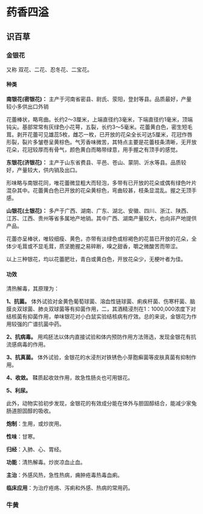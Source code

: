 # 药香四溢

## 识百草

### 金银花

又称 双花、二花、忍冬花、二宝花。 

####  **种类**

**南银花(密银花)：**  主产于河南省密县、尉氏、荥阳，登封等县。品质最好，产量较小多供出口外销 

花蕾棒状，略弯曲。长约2～3厘米，上端直径约3毫米，下端直径约1毫米，顶端钝尖。基部常常有灰绿色小花萼，五裂，长约3～5毫米。花蕾黄白色，密生短毛茸。剥开花蕾可见雄蕊5枚，雌芯一枚，已开放的花朵全长可达5厘米，花冠作唇形裂，裂片多皱卷呈黄棕色。气芳香味微苦，其特点主要是花蕾枝条清晰，无开放花朵，花冠较厚而有骨气，颜色黄白而略带绿意，用手握之有顶手的感觉。 

**东银花(济银花)：** 主产于山东省费县、平邑、苍山、蒙阴、沂水等县。品质较好，产量较大，供内销及出口。 

 形味略与南银花同，唯花蕾微显粗大而轻泡，多带有已开放的花朵或偶有绿色叶片混杂其中。花蕾黄白色已开放的花朵黄棕色，弯曲较甚，枝条显混乱。握之无顶手感。 

**山银花(土银花)：** 多产于广西、湖南、广东、湖北、安徽、四川、浙江、陕西、江苏、江西、贵州等省多属地产地销。其中广西、湖南产量较大，也向非产地提供产品。 

花蕾亦呈棒状，唯较细瘦、黄色，亦带有淡绿色或棕褐色的花苗已开放的花朵，全体少毛茸或不显毛茸，质坚脆握之易碎断，嗅之甜香，嚼之微酸苦而带涩。

以上三种银花，均以花蕾肥壮，青白或黄白色，开放花朵少，无梗叶者为佳。

#### 功效

清热解毒，其原理为：

**1、抗菌。** 体外试验对金黄色葡萄球菌、溶血性链球菌、痢疾杆菌、伤寒杆菌、脑膜炎双球菌、肺炎双球菌等有抑菌作用，二，其酒精浸剂在1：1000,000浓度下对结核菌有抑菌作用，单味银花对小白鼠实验结核病有疗效。总的来说，金银花为作用较强的广谱抗菌中药。

**2、抗病毒。** 用鸡胚法以体内直接试验和体内预防作用方法筛选，发现金银花有抗流感病毒的作用。

**3、抗真菌。** 体外试验，金银花的水浸剂对铁锈色小芽胞癣菌等皮肤真菌有抑制作用。

**4、收敛。** 鞣质起收敛作用，故急性肠炎也可用银花。

**5、利尿。**

此外，动物实验初步发现，金银花的有效成分能在体外与胆固醇结合，能减少家兔肠道胆固醇的吸收。

**炮制**：生用，或炒炭用。

**性味**：甘寒。

**归经**：入肺、心、胃经。

**功能**：清热解毒。炒炭凉血止血。

**主治**：外感风热，急性热病，痈肿疮毒热毒血痢。

**临床应用**：为治疗疮疡、泻痢和外感、热病的常用药。

### 牛黄